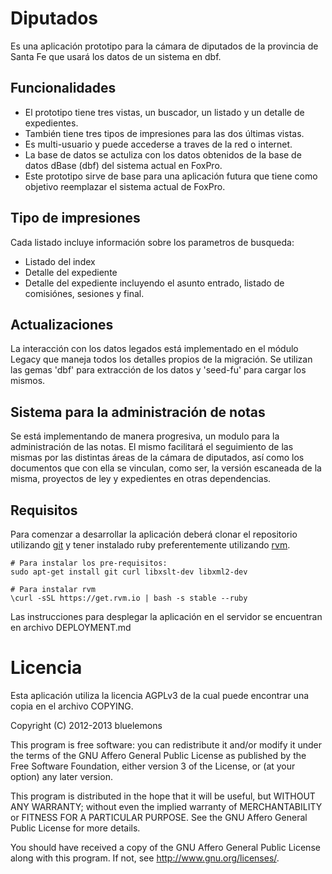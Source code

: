 # Diputados

Es una aplicación prototipo para la cámara de diputados de la provincia de Santa
Fe que usará los datos de un sistema en dbf.


## Funcionalidades

* El prototipo tiene tres vistas, un buscador, un listado y un detalle
  de expedientes.
* También tiene tres tipos de impresiones para las dos últimas vistas.
* Es multi-usuario y puede accederse a traves de la red o internet.
* La base de datos se actuliza con los datos obtenidos de la base de datos
  dBase (dbf) del sistema actual en FoxPro.
* Este prototipo sirve de base para una aplicación futura que tiene como
  objetivo reemplazar el sistema actual de FoxPro.


## Tipo de impresiones

Cada listado incluye información sobre los parametros de busqueda:

* Listado del index
* Detalle del expediente
* Detalle del expediente incluyendo el asunto entrado, listado de comisiónes,
  sesiones y final.


## Actualizaciones

La interacción con los datos legados está implementado en el módulo Legacy
que maneja todos los detalles propios de la migración. Se utilizan las gemas
'dbf' para extracción de los datos y 'seed-fu' para cargar los mismos.


## Sistema para la administración de notas

Se está implementando de manera progresiva, un modulo para la administración de
las notas. El mismo facilitará el seguimiento de las mismas por las distintas
áreas de la cámara de diputados, así como los documentos que con ella se
vinculan, como ser, la versión escaneada de la misma, proyectos de ley y
expedientes en otras dependencias.


## Requisitos

Para comenzar a desarrollar la aplicación deberá clonar el repositorio
utilizando [git][git] y tener instalado ruby preferentemente utilizando
[rvm][rvm].

    # Para instalar los pre-requisitos:
    sudo apt-get install git curl libxslt-dev libxml2-dev

    # Para instalar rvm
    \curl -sSL https://get.rvm.io | bash -s stable --ruby

Las instrucciones para desplegar la aplicación en el servidor se encuentran en
archivo DEPLOYMENT.md

# Licencia #

Esta aplicación utiliza la licencia AGPLv3 de la cual puede encontrar
una copia en el archivo COPYING.

Copyright (C) 2012-2013  bluelemons

This program is free software: you can redistribute it and/or modify
it under the terms of the GNU Affero General Public License as published by
the Free Software Foundation, either version 3 of the License, or
(at your option) any later version.

This program is distributed in the hope that it will be useful,
but WITHOUT ANY WARRANTY; without even the implied warranty of
MERCHANTABILITY or FITNESS FOR A PARTICULAR PURPOSE.  See the
GNU Affero General Public License for more details.

You should have received a copy of the GNU Affero General Public License
along with this program.  If not, see <http://www.gnu.org/licenses/>.

  [git]: http://git-scm.com/
  [rvm]: https://rvm.io/rvm/install
